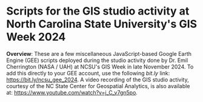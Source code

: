 # Scripts for the GIS studio activity at North Carolina State University's GIS Week 2024
**Overview**: These are a few miscellaneous JavaScript-based Google Earth Engine (GEE) scripts deployed during the studio activity done by Dr. Emil Cherrington (NASA / UAH) at NCSU's GIS Week in late November 2024. To add this directly to your GEE account, use the following *bit.ly* link: https://bit.ly/ncsu_gee_2024. A video recording of the GIS studio activity, courtesy of the NC State Center for Geospatial Analytics, is also available at: https://www.youtube.com/watch?v=j_C_v7gn5po.
